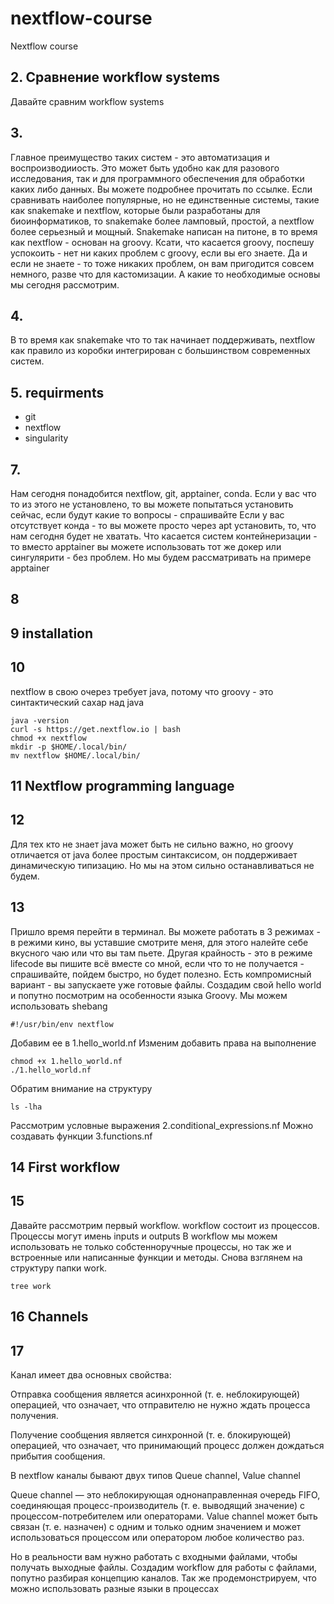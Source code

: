 # nextflow-course
Nextflow course

## 2. Сравнение workflow systems
Давайте сравним workflow systems

## 3.
Главное преимущество таких систем - это автоматизация и воспроизводииость.
Это может быть удобно как для разового исследования, так и для программного обеспечения для обработки каких либо данных.
Вы можете подробнее прочитать по ссылке.
Если сравнивать наиболее популярные, но не единственные системы, такие как snakemake и nextflow, которые были разработаны для биоинформатиков, то snakemake более ламповый, простой, а nextflow более серьезный и мощный.
Snakemake написан на питоне, в то время как nextflow - основан на groovy. Ксати, что касается groovy, поспешу успокоить - нет ни каких проблем с groovy, если вы его знаете. Да и если не знаете - то тоже никаких проблем, он вам пригодится совсем немного, разве что для кастомизации. А какие то необходимые основы мы сегодня рассмотрим.

## 4.
В то время как snakemake что то так начинает поддерживать, nextflow как правило из коробки интегрирован с большинством современных систем.

## 5. requirments
- git
- nextflow
- singularity
## 7. 
Нам сегодня понадобится nextflow, git, apptainer, conda.
Если у вас что то из этого не установлено, то вы можете попытаться установить сейчас, если будут какие то вопросы - спрашивайте
Если у вас отсутствует конда - то вы можете просто через apt установить, то, что нам сегодня будет не хватать.
Что касается систем контейнеризации - то вместо apptainer вы можете использовать тот же докер или сингулярити - без проблем. Но мы будем рассматривать на примере apptainer

## 8

## 9 installation

## 10
nextflow в свою очерез требует java, потому что groovy - это синтактический сахар над java

```
java -version
curl -s https://get.nextflow.io | bash
chmod +x nextflow
mkdir -p $HOME/.local/bin/
mv nextflow $HOME/.local/bin/
```
## 11 Nextflow programming language

## 12
Для тех кто не знает java может быть не сильно важно, но groovy отличается от java более простым синтаксисом, он поддерживает динамическую типизацию. Но мы на этом сильно останавливаться не будем. 

## 13
Пришло время перейти в терминал.
Вы можете работать в 3 режимах - в режими кино, вы уставшие смотрите меня, для этого налейте себе вкусного чаю или что вы там пьете.
Другая крайность - это в режиме lifecode вы пишите всё вместе со мной, если что то не получается - спрашивайте, пойдем быстро, но будет полезно.
Есть компромисный вариант - вы запускаете уже готовые файлы.
Создадим свой hello world и попутно посмотрим на особенности языка Groovy.
Мы можем использовать shebang
```
#!/usr/bin/env nextflow
```
Добавим ее в 1.hello_world.nf
Изменим добавить права на выполнение
```
chmod +x 1.hello_world.nf
./1.hello_world.nf 
```

Обратим внимание на структуру 
```
ls -lha
```

Рассмотрим условные выражения 2.conditional_expressions.nf
Можно создавать функции 3.functions.nf

## 14 First workflow

## 15

Давайте рассмотрим первый workflow. 
workflow состоит из процессов.
Процессы могут имень inputs и outputs
В workflow мы можем использовать не только собстенноручные процессы, но так же и встроенные или написанные функции и методы.
Снова взглянем на структуру папки work.

```
tree work
```

## 16 Channels

## 17
Канал имеет два основных свойства:

Отправка сообщения является асинхронной (т. е. неблокирующей) операцией, что означает, что отправителю не нужно ждать процесса получения.

Получение сообщения является синхронной (т. е. блокирующей) операцией, что означает, что принимающий процесс должен дождаться прибытия сообщения.

В nextflow каналы бывают двух типов Queue channel, Value channel

Queue channel — это неблокирующая однонаправленная очередь FIFO, соединяющая процесс-производитель (т. е. выводящий значение) с процессом-потребителем или операторами.
Value channel может быть связан (т. е. назначен) с одним и только одним значением и может использоваться процессом или оператором любое количество раз.

Но в реальности вам нужно работать с входными файлами, чтобы получать выходные файлы.
Создадим workflow для работы с файлами, попутно разбирая концепцию каналов.
Так же продемонстрируем, что можно использовать разные языки в процессах

